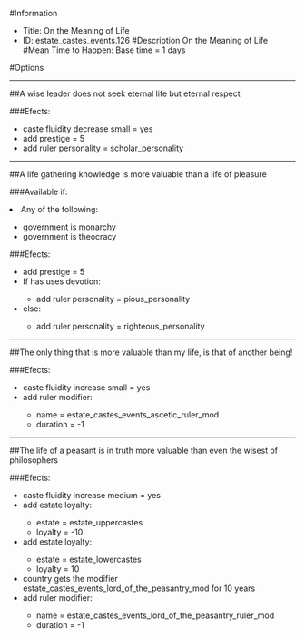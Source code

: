 #Information
 - Title: On the Meaning of Life
 - ID: estate_castes_events.126
#Description
On the Meaning of Life
#Mean Time to Happen:
Base time = 1 days

#Options

___
##A wise leader does not seek eternal life but eternal respect

###Efects:<ul><li>caste fluidity decrease small = yes</li><li>add prestige = 5</li><li>add ruler personality = scholar_personality</li></ul>

___
##A life gathering knowledge is more valuable than a life of pleasure

###Available if:
<li>Any of the following:</li><ul><li>government is monarchy</li><li>government  is theocracy</li></ul>

###Efects:<ul><li>add prestige = 5</li><li>If has uses devotion:</li><ul><li>add ruler personality = pious_personality</li></ul><li>else:</li><ul><li>add ruler personality = righteous_personality</li></ul></ul>

___
##The only thing that is more valuable than my life, is that of another being!

###Efects:<ul><li>caste fluidity increase small = yes</li><li>add ruler modifier:</li><ul><li>name = estate_castes_events_ascetic_ruler_mod</li><li>duration = -1</li></ul></ul>

___
##The life of a peasant is in truth more valuable than even the wisest of philosophers

###Efects:<ul><li>caste fluidity increase medium = yes</li><li>add estate loyalty:</li><ul><li>estate = estate_uppercastes</li><li>loyalty = -10</li></ul><li>add estate loyalty:</li><ul><li>estate = estate_lowercastes</li><li>loyalty = 10</li></ul><li>country gets the modifier estate_castes_events_lord_of_the_peasantry_mod for 10 years</li><li>add ruler modifier:</li><ul><li>name = estate_castes_events_lord_of_the_peasantry_ruler_mod</li><li>duration = -1</li></ul></ul>
